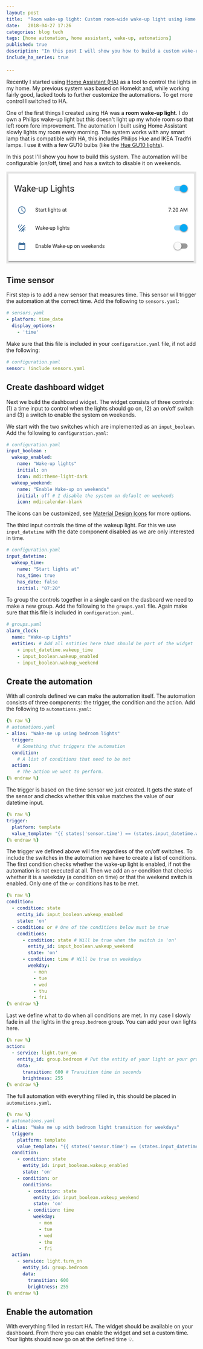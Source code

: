 ```yaml
---
layout: post
title:  "Room wake-up light: Custom room-wide wake-up light using Home Assistant"
date:   2018-04-27 17:26
categories: blog tech
tags: [home automation, home assistant, wake-up, automations]
published: true
description: "In this post I will show you how to build a custom wake-up light system. The automation will be configurable (on/off, time) and has a switch to disable it on weekends."
include_ha_series: true

---
```


Recently I started using [Home Assistant (HA)](https://www.home-assistant.io/) as a tool to control the lights in my home. My previous system was based on Homekit and, while working fairly good, lacked tools to further customize the automations. To get more control I switched to HA.

One of the first things I created using HA was a **room wake-up light**. I do own a Philips wake-up light but this doesn't light up my whole room so that left room fore improvement. The automation I built using Home Assistant slowly lights my room every morning. The system works with any smart lamp that is compatible with HA, this includes Philips Hue and IKEA Tradfri lamps. I use it with a few GU10 bulbs (like the [Hue GU10 lights](https://amzn.to/2W0NouR)).

In this post I'll show you how to build this system. The automation will be configurable (on/off, time) and has a switch to disable it on weekends.

![Dashboard widget of the Wake-up light component. All functions are configurable through the Home Assistant dashboard.](/assets/images/ha/ha-wake-up-lights.png)

## Time sensor

First step is to add a new sensor that measures time. This sensor will trigger the automation at the correct time. Add the following to `sensors.yaml`:

```yaml
# sensors.yaml
- platform: time_date
  display_options:
    - 'time'
```

Make sure that this file is included in your `configuration.yaml` file, if not add the following:

```yaml
# configuration.yaml
sensor: !include sensors.yaml
```

## Create dashboard widget

Next we build the dashboard widget. The widget consists of three controls: (1) a time input to control when the lights should go on, (2) an on/off switch and (3) a switch to enable the system on weekends.

We start with the two switches which are implemented as an `input_boolean`. Add the following to `configuration.yaml`:

```yaml
# configuration.yaml
input_boolean :
  wakeup_enabled:
    name: "Wake-up lights"
    initial: on
    icon: mdi:theme-light-dark
  wakeup_weekend:
    name: "Enable Wake-up on weekends"
    initial: off # I disable the system on default on weekends
    icon: mdi:calendar-blank
```

The icons can be customized, see [Material Design Icons](https://materialdesignicons.com/) for more options.

The third input controls the time of the wakeup light. For this we use `input_datetime` with the date component disabled as we are only interested in time.

```yaml
# configuration.yaml
input_datetime:
  wakeup_time:
    name: "Start lights at"
    has_time: true
    has_date: false
    initial: "07:20"
```

To group the controls together in a single card on the dasboard we need to make a new group. Add the following to the `groups.yaml` file. Again make sure that this file is included in `configuration.yaml`.

```yaml
# groups.yaml
alarm_clock:
  name: "Wake-up Lights"
  entities: # Add all entities here that should be part of the widget
    - input_datetime.wakeup_time
    - input_boolean.wakeup_enabled
    - input_boolean.wakeup_weekend
```

## Create the automation

With all controls defined we can make the automation itself. The automation consists of three components: the trigger, the condition and the action. Add the following to `automations.yaml`:

```yaml
{% raw %}
# automations.yaml
- alias: "Wake-me up using bedroom lights"
  trigger:
    # Something that triggers the automation
  condition:
    # A list of conditions that need to be met
  action:
    # The action we want to perform.
{% endraw %}
```

The trigger is based on the time sensor we just created. It gets the state of the sensor and checks whether this value matches the value of our datetime input.

```yaml
{% raw %}
trigger:
  platform: template
  value_template: "{{ states('sensor.time') == (states.input_datetime.wakeup_time.attributes.timestamp | int | timestamp_custom('%H:%M', False)) }}"
{% endraw %}
```

The trigger we defined above will fire regardless of the on/off switches. To include the switches in the automation we have to create a list of conditions. The first condition checks whether the wake-up light is enabled, if not the automation is not executed at all. Then we add an `or` condition that checks whether it is a weekday (a condition on time) or that the weekend switch is enabled. Only one of the `or` conditions has to be met.

```yaml
{% raw %}
condition:
  - condition: state
    entity_id: input_boolean.wakeup_enabled
    state: 'on'
  - condition: or # One of the conditions below must be true
    conditions:
      - condition: state # Will be true when the switch is 'on'
        entity_id: input_boolean.wakeup_weekend
        state: 'on'
      - condition: time # Will be true on weekdays
        weekday:
          - mon
          - tue
          - wed
          - thu
          - fri
{% endraw %}
```

Last we define what to do when all conditions are met. In my case I slowly fade in all the lights in the `group.bedroom` group. You can add your own lights here.

```yaml
{% raw %}
action:
  - service: light.turn_on
    entity_id: group.bedroom # Put the entity of your light or your group here
    data:
      transition: 600 # Transition time in seconds
      brightness: 255
{% endraw %}
```

The full automation with everything filled in, this should be placed in `automations.yaml`.

```yaml
{% raw %}
# automations.yaml
- alias: "Wake me up with bedroom light transition for weekdays"
  trigger:
    platform: template
    value_template: "{{ states('sensor.time') == (states.input_datetime.wakeup_time.attributes.timestamp | int | timestamp_custom('%H:%M', False)) }}"
  condition:
    - condition: state
      entity_id: input_boolean.wakeup_enabled
      state: 'on'
    - condition: or
      conditions:
        - condition: state
          entity_id: input_boolean.wakeup_weekend
          state: 'on'
        - condition: time
          weekday:
            - mon
            - tue
            - wed
            - thu
            - fri
  action:
    - service: light.turn_on
      entity_id: group.bedroom
      data:
        transition: 600
        brightness: 255
{% endraw %}
```

## Enable the automation

With everything filled in restart HA. The widget should be available on your dashboard. From there you can enable the widget and set a custom time. Your lights should now go on at the defined time 💡.
